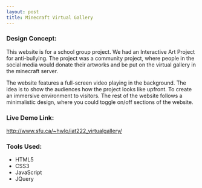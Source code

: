 ```yaml
---
layout: post
title: Minecraft Virtual Gallery
---
```


### Design Concept:
This website is for a school group project. We had an Interactive Art Project for anti-bullying. The project was a community project, where people in the social media would donate their artworks and be put on the virtual gallery in the minecraft server.

The website features a full-screen video playing in the background. The idea is to show the audiences how the project looks like upfront. To create an immersive environment to visitors. The rest of the website follows a minimalistic design, where you could toggle on/off sections of the website.

### Live Demo Link:
<http://www.sfu.ca/~hwlo/iat222_virtualgallery/>

### Tools Used:
* HTML5
* CSS3
* JavaScript
* JQuery